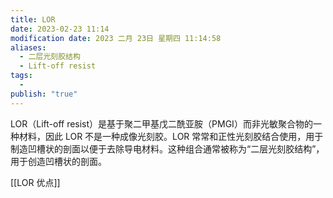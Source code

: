 ```yaml
---
title: LOR
date: 2023-02-23 11:14
modification date: 2023 二月 23日 星期四 11:14:58
aliases:
  - 二层光刻胶结构
  - Lift-off resist
tags:
  - 
publish: "true"
---
```


LOR（Lift-off resist）是基于聚二甲基戊二酰亚胺（PMGI）而非光敏聚合物的一种材料，因此 LOR 不是一种成像光刻胶。LOR 常常和正性光刻胶结合使用，用于制造凹槽状的剖面以便于去除导电材料。这种组合通常被称为“二层光刻胶结构”，用于创造凹槽状的剖面。

[[LOR 优点]]

